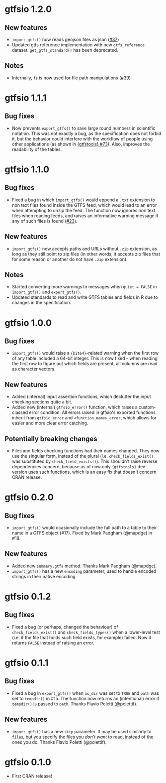 # gtfsio 1.2.0

## New features

- `import_gtfs()` now reads geojson files as json ([#37](https://github.com/r-transit/gtfsio/issues/37))
- Updated gtfs reference implementation with new `gtfs_reference` dataset. `get_gtfs_standard()` has been deprecated.

## Notes

- Internally, `fs` is now used for file path manipulations ([#39](https://github.com/r-transit/gtfsio/issues/39))

# gtfsio 1.1.1

## Bug fixes

- Now prevents `export_gtfs()` to save large round numbers in scientific notation. This was not exactly a bug, as the specification does not forbid it, but the behavior could interfere with the workflow of people using other applications (as shown in [{gtfstools} #73](https://github.com/ipeaGIT/gtfstools/issues/73)). Also, improves the readability of the tables.

# gtfsio 1.1.0

## Bug fixes

- Fixed a bug in which `import_gtfs()` would append a `.txt` extension to non text files found inside the GTFS feed, which would lead to an error when attempting to unzip the feed. The function now ignores non text files when reading feeds, and raises an informative warning message if any of such files is found ([#23](https://github.com/r-transit/gtfsio/issues/23)).

## New features

- `import_gtfs()` now accepts paths and URLs without `.zip` extension, as long as they still point to zip files (in other words, it accepts zip files that for some reason or another do not have `.zip` extension).

## Notes

- Started converting more warnings to messages when `quiet = FALSE` in `import_gtfs()` and `export_gtfs()`.
- Updated standards to read and write GTFS tables and fields in R due to changes in the specification.

# gtfsio 1.0.0

## Bug fixes

- `import_gtfs()` would raise a `{bit64}`-related warning when the first row of any table included a 64-bit integer. This is now fixed - when reading the first row to figure out which fields are present, all columns are read as character vectors.

## New features

- Added (internal) input assertion functions, which declutter the input checking sections quite a bit.
- Added new (internal) `gtfsio_error()` function, which raises a custom-classed error condition. All errors raised in gtfsio's exported functions inherit from `gtfsio_error` and `<function_name>_error`, which allows for easier and more clear error catching.

## Potentially breaking changes

- Files and fields checking functions had their names changed. They now use the singular form, instead of the plural (i.e. `check_fields_exist()` was substituted by `check_field_exists()`). This shouldn't raise reverse dependencies concern, because as of now only `{gtfstools}` dev version uses such functions, which is an easy fix that doesn't concern CRAN release.

# gtfsio 0.2.0

## Bug fixes

- `import_gtfs()` would ocasionally include the full path to a table to their name in a GTFS object (#17). Fixed by Mark Padgham (@mapdge) in #18.

## New features

- Added new `summary.gtfs` method. Thanks Mark Padgham (@mapdge).
- `import_gtfs()` has a new `encoding` parameter, used to handle encoded strings in their native encoding.

# gtfsio 0.1.2

## Bug fixes

- Fixed a bug (or perhaps, changed the behaviour) of `check_fields_exist()` and `check_fields_types()` when a lower-level test (i.e. if the file that holds such field exists, for example) failed. Now it returns `FALSE` instead of raising an error.

# gtfsio 0.1.1

## Bug fixes

- Fixed a bug in `export_gtfs()` when `as_dir` was set to `TRUE` and `path` was set to `tempdir()` in #15. The function now returns an (intentional) error if `tempdir()` is passed to `path`. Thanks Flavio Poletti (@polettif).

## New features

- `import_gtfs()` has a new `skip` parameter. It may be used similarly to `files`, but you specify the files you *don't want* to read, instead of the ones you do. Thanks Flavio Poletti (@polettif).

# gtfsio 0.1.0

- First CRAN release!
